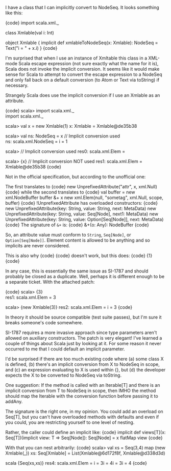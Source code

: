 I have a class that I can implicitly convert to NodeSeq.  It looks something like this:

{code}
import scala.xml._

class Xmlable(val i: Int)

object Xmlable {
  implicit def xmlableToNodeSeq(x: Xmlable): NodeSeq = Text("i = " + x.i)
}
{code}

I'm surprised that when I use an instance of Xmltable this class in a XML-mode Scala escape expression (not sure exactly what the name for it is), Scala does not invoke the implicit conversion.  It seems like it would make sense for Scala to attempt to convert the escape expression to a NodeSeq and only fall back on a default conversion (to Atom or Text via toString) if necessary.

Strangely Scala does use the implicit conversion if I use an Xmlable as an attribute.

{code}
scala> import scala.xml._    
import scala.xml._

scala> val x = new Xmlable(1)
x: Xmlable = Xmlable@de35b38

scala> val ns: NodeSeq = x // Implicit conversion used  
ns: scala.xml.NodeSeq = i = 1

scala> <sometag attr={x}/> // Implicit conversion used
res0: scala.xml.Elem = <sometag attr="i = 1"></sometag>

scala> <sometag>{x}</sometag> // Implicit conversion NOT used
res1: scala.xml.Elem = <sometag>Xmlable@de35b38</sometag>
{code}

Not in the official specification, but according to the unofficial one:

The first translates to
{code}
  new UnprefixedAttribute("attr", x, xml.Null)
{code}
while the second translates to
{code}
  val buffer = new xml.NodeBuffer
  buffer &+ x
  new xml.Elem(null, "sometag", xml.Null, scope, buffer)
{code}
!UnprefixedAttribute has overloaded constructors:
{code}
    new UnprefixedAttribute(key: String, value: String, next: MetaData)
    new UnprefixedAttribute(key: String, value: Seq[Node], next1: MetaData)
    new UnprefixedAttribute(key: String, value: Option[Seq[Node]], next: MetaData)
{code}
The signature of `&+` is:
{code}
   &+(o: Any): NodeBuffer
{code}

So, an attribute value must conform to `String`, `Seq[Node]`, or `Option[Seq[Node]]`.  Element content is allowed to be anything and so implicits are never considered.

This is also why
{code}
  <sometag attr={1}/>
{code}
doesn't work, but this does:
{code}
  <sometag>{1}</sometag>
{code}

In any case, this is essentially the same issue as SI-1787 and should probably be closed as a duplicate.
Well, perhaps it is different enough to be a separate ticket.  With the attached patch:

{code}
scala> <sometag>{3}</sometag>   
res1: scala.xml.Elem = <sometag>3</sometag>

scala> <sometag>{new Xmlable(3)}</sometag>
res2: scala.xml.Elem = <sometag>i = 3</sometag>
{code}

In theory it should be source compatible (test suite passes), but I'm sure it breaks someone's code somewhere. 

SI-1787 requires a more invasive approach since type parameters aren't allowed on auxiliary constructors.
The patch is very elegant!  I've learned a couple of things about Scala just by looking at it.  For some reason it never occurred to me that I could default an implicit parameter.

I'd be surprised if there are too much existing code where (a) some class X is defined, (b) there's an implicit conversion from X to NodeSeq in scope, and (c) an expression evaluating to X is used within {}, but (d) the developer expects the X to be converted to NodeSeq via toString.

One suggestion: If the method is called with an Iterable[T] and there is an implicit conversion from T to NodeSeq in scope, then IMHO the method should map the Iterable with the conversion function before passing it to addAny.


The signature is the right one, in my opinion.  You could add an overload on Seq[T], but you can't have overloaded methods with defaults and even if you could, you are restricting yourself to one level of nesting.

Rather, the caller could define an implicit like:
{code}
implicit def views[T](x: Seq[T])(implicit view: T => Seq[Node]): Seq[Node] =
  x flatMap view
{code}

With that you can nest arbitrarily:
{code}
scala> val xs = Seq(3,4) map (new Xmlable(_))
xs: Seq[Xmlable] = List(Xmlable@6d172f8f, Xmlable@d338d3d)
                                
scala <x>{Seq(xs,xs)}</x>
res4: scala.xml.Elem = <x>i = 3i = 4i = 3i = 4</x>
{code}
